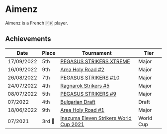 # Aimenz

Aimenz is a French :fr: player.

## Achievements

|Date|Place|Tournament|Tier|
|-|-|-|-|
| 17/09/2022 | 5th | [PEGASUS STRIKERS XTREME](../../tournaments/pegasus/pegasusx.md) | Major |
| 16/09/2022 | 9th | [Area Holy Road #2](../../tournaments/misc/holyroad2.md) | Major |
| 26/08/2022 | 7th | [PEGASUS STRIKERS #10](../../tournaments/pegasus/pegasus10.md) | Major | 
| 24/07/2022 | 4th | [Ragnarok Strikers #5](../../tournaments/ragna/ragna5.md) | Major |
| 08/07/2022 | 5th | [PEGASUS STRIKERS #9](../../tournaments/pegasus/pegasus9.md) | Major |
| 07/2022 | 4th | [Bulgarian Draft](../../tournaments/draft/bgdraft.md) | Draft |
| 18/06/2022 | 9th | [Area Holy Road #1](../../tournaments/misc/holyroad1.md) | Major |
| 07/2021 |3rd :3rd_place_medal: | [Inazuma Eleven Strikers World Cup 2021](../../tournaments/worldcup21.md) | World Cup |
